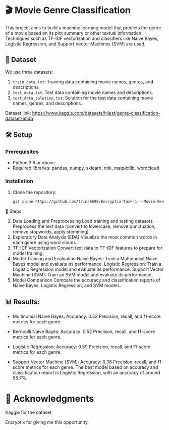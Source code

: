 # 🎬 Movie Genre Classification

This project aims to build a machine learning model that predicts the genre of a movie based on its plot summary or other textual information. Techniques such as TF-IDF vectorization and classifiers like Naive Bayes, Logistic Regression, and Support Vector Machines (SVM) are used.

## 📁 Dataset

We use three datasets:
1. `train_data.txt`: Training data containing movie names, genres, and descriptions.
2. `test_data.txt`: Test data containing movie names and descriptions.
3. `test_data_solution.txt`: Solution for the test data containing movie names, genres, and descriptions.

   
Dataset link: https://www.kaggle.com/datasets/hijest/genre-classification-dataset-imdb

## 🛠️ Setup

### Prerequisites

- Python 3.6 or above
- Required libraries: pandas, numpy, sklearn, nltk, matplotlib, wordcloud

### Installation

1. Clone the repository:
   ```sh
   git clone https://github.com/trina0690/Encryptix-Task-1---Movie-Genre-Classification.git

🚀 Steps
1. Data Loading and Preprocessing
Load training and testing datasets.
Preprocess the text data (convert to lowercase, remove punctuation, remove stopwords, apply stemming).
2. Exploratory Data Analysis (EDA)
Visualize the most common words in each genre using word clouds.
3. TF-IDF Vectorization
Convert text data to TF-IDF features to prepare for model training.
4. Model Training and Evaluation
Naive Bayes: Train a Multinomial Naive Bayes model and evaluate its performance.
Logistic Regression: Train a Logistic Regression model and evaluate its performance.
Support Vector Machine (SVM): Train an SVM model and evaluate its performance.
5. Model Comparison
Compare the accuracy and classification reports of Naive Bayes, Logistic Regression, and SVM models.
## 📊 Results:

- Multinomial Naive Bayes:
Accuracy: 0.52
Precision, recall, and f1-score metrics for each genre.


- Bernoulli Naive Bayes:
Accuracy: 0.52
Precision, recall, and f1-score metrics for each genre.


- Logistic Regression:
Accuracy: 0.59
Precision, recall, and f1-score metrics for each genre.


- Support Vector Machine (SVM):
Accuracy: 0.38
Precision, recall, and f1-score metrics for each genre.
The best model based on accuracy and classification report is Logistic Regression, with an accuracy of around 58.7%.

# 🙌 Acknowledgments

Kaggle for the dataset.

Encryptix for giving me this opportunity.
